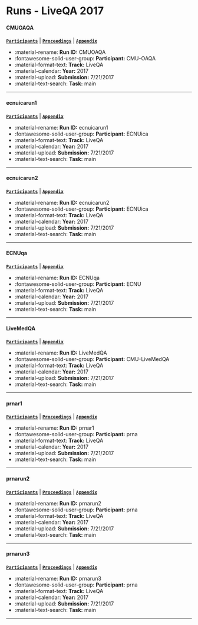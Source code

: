 # Runs - LiveQA 2017 

#### CMUOAQA 
[**`Participants`**](./participants.md#cmu-oaqa) | [**`Proceedings`**](./proceedings.md#cmu-oaqa-at-trec-2017-liveqa-a-neural-dual-entailment-approach-for-question-paraphrase-identification) | [**`Appendix`**](https://trec.nist.gov/pubs/trec26/appendices/qa/CMUOAQA.pdf) 

- :material-rename: **Run ID:** CMUOAQA 
- :fontawesome-solid-user-group: **Participant:** CMU-OAQA 
- :material-format-text: **Track:** LiveQA 
- :material-calendar: **Year:** 2017 
- :material-upload: **Submission:** 7/21/2017 
- :material-text-search: **Task:** main 

---
#### ecnuicarun1 
[**`Participants`**](./participants.md#ecnuica) | [**`Appendix`**](https://trec.nist.gov/pubs/trec26/appendices/qa/ecnuicarun1.pdf) 

- :material-rename: **Run ID:** ecnuicarun1 
- :fontawesome-solid-user-group: **Participant:** ECNUica 
- :material-format-text: **Track:** LiveQA 
- :material-calendar: **Year:** 2017 
- :material-upload: **Submission:** 7/21/2017 
- :material-text-search: **Task:** main 

---
#### ecnuicarun2 
[**`Participants`**](./participants.md#ecnuica) | [**`Appendix`**](https://trec.nist.gov/pubs/trec26/appendices/qa/ecnuicarun2.pdf) 

- :material-rename: **Run ID:** ecnuicarun2 
- :fontawesome-solid-user-group: **Participant:** ECNUica 
- :material-format-text: **Track:** LiveQA 
- :material-calendar: **Year:** 2017 
- :material-upload: **Submission:** 7/21/2017 
- :material-text-search: **Task:** main 

---
#### ECNUqa 
[**`Participants`**](./participants.md#ecnu) | [**`Appendix`**](https://trec.nist.gov/pubs/trec26/appendices/qa/ECNUqa.pdf) 

- :material-rename: **Run ID:** ECNUqa 
- :fontawesome-solid-user-group: **Participant:** ECNU 
- :material-format-text: **Track:** LiveQA 
- :material-calendar: **Year:** 2017 
- :material-upload: **Submission:** 7/21/2017 
- :material-text-search: **Task:** main 

---
#### LiveMedQA 
[**`Participants`**](./participants.md#cmu-livemedqa) | [**`Appendix`**](https://trec.nist.gov/pubs/trec26/appendices/qa/LiveMedQA.pdf) 

- :material-rename: **Run ID:** LiveMedQA 
- :fontawesome-solid-user-group: **Participant:** CMU-LiveMedQA 
- :material-format-text: **Track:** LiveQA 
- :material-calendar: **Year:** 2017 
- :material-upload: **Submission:** 7/21/2017 
- :material-text-search: **Task:** main 

---
#### prnar1 
[**`Participants`**](./participants.md#prna) | [**`Proceedings`**](./proceedings.md#open-domain-real-time-question-answering-based-on-asynchronous-multiperspective-context-driven-retrieval-and-neural-paraphrasing) | [**`Appendix`**](https://trec.nist.gov/pubs/trec26/appendices/qa/prnar1.pdf) 

- :material-rename: **Run ID:** prnar1 
- :fontawesome-solid-user-group: **Participant:** prna 
- :material-format-text: **Track:** LiveQA 
- :material-calendar: **Year:** 2017 
- :material-upload: **Submission:** 7/21/2017 
- :material-text-search: **Task:** main 

---
#### prnarun2 
[**`Participants`**](./participants.md#prna) | [**`Proceedings`**](./proceedings.md#open-domain-real-time-question-answering-based-on-asynchronous-multiperspective-context-driven-retrieval-and-neural-paraphrasing) | [**`Appendix`**](https://trec.nist.gov/pubs/trec26/appendices/qa/prnarun2.pdf) 

- :material-rename: **Run ID:** prnarun2 
- :fontawesome-solid-user-group: **Participant:** prna 
- :material-format-text: **Track:** LiveQA 
- :material-calendar: **Year:** 2017 
- :material-upload: **Submission:** 7/21/2017 
- :material-text-search: **Task:** main 

---
#### prnarun3 
[**`Participants`**](./participants.md#prna) | [**`Proceedings`**](./proceedings.md#open-domain-real-time-question-answering-based-on-asynchronous-multiperspective-context-driven-retrieval-and-neural-paraphrasing) | [**`Appendix`**](https://trec.nist.gov/pubs/trec26/appendices/qa/prnarun3.pdf) 

- :material-rename: **Run ID:** prnarun3 
- :fontawesome-solid-user-group: **Participant:** prna 
- :material-format-text: **Track:** LiveQA 
- :material-calendar: **Year:** 2017 
- :material-upload: **Submission:** 7/21/2017 
- :material-text-search: **Task:** main 

---
